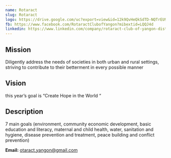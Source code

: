 ```yaml
---
name: Rotaract
slug: Rotaract
logo: https://drive.google.com/uc?export=view&id=12k9QvHeQkSdTD-NQTrEU9rzXdao6PNC3
fb: https://www.facebook.com/RotaractClubofYangon?mibextid=LQQJ4d
linkedin: https://www.linkedin.com/company/rotaract-club-of-yangon-district-3350/
---
```


## Mission

Diligently address the needs of societies in both urban and rural settings, striving to contribute to their betterment in every possible manner

## Vision

this year’s goal is “Create Hope in the World “

## Description

7 main goals (environment, community economic development, basic education and literacy, maternal and child health, water, sanitation and hygiene, disease prevention and treatment, peace building and conflict prevention)

**Email:** otaract.yangon@gmail.com
